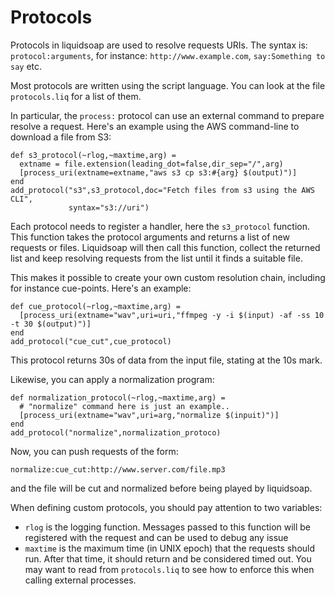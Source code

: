 # Protocols

Protocols in liquidsoap are used to resolve requests URIs. The syntax is: `protocol:arguments`,
for instance: `http://www.example.com`, `say:Something to say` etc.

Most protocols are written using the script language. You can look at the file `protocols.liq` for a list
of them.

In particular, the `process:` protocol can use an external command to prepare resolve a request. Here's an example
using the AWS command-line to download a file from S3:

```liquidsoap
def s3_protocol(~rlog,~maxtime,arg) =
  extname = file.extension(leading_dot=false,dir_sep="/",arg)
  [process_uri(extname=extname,"aws s3 cp s3:#{arg} $(output)")]
end
add_protocol("s3",s3_protocol,doc="Fetch files from s3 using the AWS CLI",
             syntax="s3://uri")
```

Each protocol needs to register a handler, here the `s3_protocol` function. This function takes
the protocol arguments and returns a list of new requests or files. Liquidsoap will then call
this function, collect the returned list and keep resolving requests from the list until it finds a
suitable file.

This makes it possible to create your own custom resolution chain, including for instance cue-points. Here's an example:

```liquidsoap
def cue_protocol(~rlog,~maxtime,arg) =
  [process_uri(extname="wav",uri=uri,"ffmpeg -y -i $(input) -af -ss 10 -t 30 $(output)")]
end
add_protocol("cue_cut",cue_protocol)
```

This protocol returns 30s of data from the input file, stating at the 10s mark.

Likewise, you can apply a normalization program:

```liquidsoap
def normalization_protocol(~rlog,~maxtime,arg) =
  # "normalize" command here is just an example..
  [process_uri(extname="wav",uri=arg,"normalize $(inpuit)")]
end
add_protocol("normalize",normalization_protoco)
```

Now, you can push requests of the form:

```
normalize:cue_cut:http://www.server.com/file.mp3
```

and the file will be cut and normalized
before being played by liquidsoap.

When defining custom protocols, you should pay attention to two variables:

- `rlog` is the logging function. Messages passed to this function will be registered with the request and can be used to debug any issue
- `maxtime` is the maximum time (in UNIX epoch) that the requests should run. After that time, it should return and be considered timed out. You may want to read from `protocols.liq` to see how to enforce this when calling external processes.
